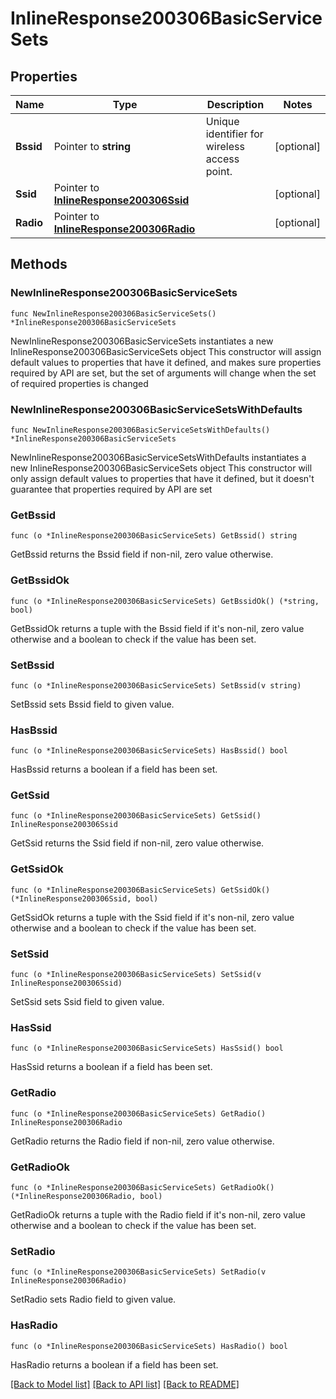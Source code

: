 # InlineResponse200306BasicServiceSets

## Properties

Name | Type | Description | Notes
------------ | ------------- | ------------- | -------------
**Bssid** | Pointer to **string** | Unique identifier for wireless access point. | [optional] 
**Ssid** | Pointer to [**InlineResponse200306Ssid**](InlineResponse200306Ssid.md) |  | [optional] 
**Radio** | Pointer to [**InlineResponse200306Radio**](InlineResponse200306Radio.md) |  | [optional] 

## Methods

### NewInlineResponse200306BasicServiceSets

`func NewInlineResponse200306BasicServiceSets() *InlineResponse200306BasicServiceSets`

NewInlineResponse200306BasicServiceSets instantiates a new InlineResponse200306BasicServiceSets object
This constructor will assign default values to properties that have it defined,
and makes sure properties required by API are set, but the set of arguments
will change when the set of required properties is changed

### NewInlineResponse200306BasicServiceSetsWithDefaults

`func NewInlineResponse200306BasicServiceSetsWithDefaults() *InlineResponse200306BasicServiceSets`

NewInlineResponse200306BasicServiceSetsWithDefaults instantiates a new InlineResponse200306BasicServiceSets object
This constructor will only assign default values to properties that have it defined,
but it doesn't guarantee that properties required by API are set

### GetBssid

`func (o *InlineResponse200306BasicServiceSets) GetBssid() string`

GetBssid returns the Bssid field if non-nil, zero value otherwise.

### GetBssidOk

`func (o *InlineResponse200306BasicServiceSets) GetBssidOk() (*string, bool)`

GetBssidOk returns a tuple with the Bssid field if it's non-nil, zero value otherwise
and a boolean to check if the value has been set.

### SetBssid

`func (o *InlineResponse200306BasicServiceSets) SetBssid(v string)`

SetBssid sets Bssid field to given value.

### HasBssid

`func (o *InlineResponse200306BasicServiceSets) HasBssid() bool`

HasBssid returns a boolean if a field has been set.

### GetSsid

`func (o *InlineResponse200306BasicServiceSets) GetSsid() InlineResponse200306Ssid`

GetSsid returns the Ssid field if non-nil, zero value otherwise.

### GetSsidOk

`func (o *InlineResponse200306BasicServiceSets) GetSsidOk() (*InlineResponse200306Ssid, bool)`

GetSsidOk returns a tuple with the Ssid field if it's non-nil, zero value otherwise
and a boolean to check if the value has been set.

### SetSsid

`func (o *InlineResponse200306BasicServiceSets) SetSsid(v InlineResponse200306Ssid)`

SetSsid sets Ssid field to given value.

### HasSsid

`func (o *InlineResponse200306BasicServiceSets) HasSsid() bool`

HasSsid returns a boolean if a field has been set.

### GetRadio

`func (o *InlineResponse200306BasicServiceSets) GetRadio() InlineResponse200306Radio`

GetRadio returns the Radio field if non-nil, zero value otherwise.

### GetRadioOk

`func (o *InlineResponse200306BasicServiceSets) GetRadioOk() (*InlineResponse200306Radio, bool)`

GetRadioOk returns a tuple with the Radio field if it's non-nil, zero value otherwise
and a boolean to check if the value has been set.

### SetRadio

`func (o *InlineResponse200306BasicServiceSets) SetRadio(v InlineResponse200306Radio)`

SetRadio sets Radio field to given value.

### HasRadio

`func (o *InlineResponse200306BasicServiceSets) HasRadio() bool`

HasRadio returns a boolean if a field has been set.


[[Back to Model list]](../README.md#documentation-for-models) [[Back to API list]](../README.md#documentation-for-api-endpoints) [[Back to README]](../README.md)


